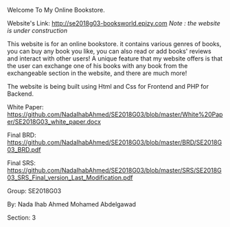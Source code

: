 Welcome To My Online Bookstore.

Website's Link: http://se2018g03-booksworld.epizy.com *Note : the website is under construction* 
 

This website is for an online bookstore. it contains various genres of books, you can buy any book you like, you can also read or add books' reviews and interact with other users! A unique feature that my website offers is that the user can exchange one of his books with any book from the exchangeable section in the website, and there are much more!

The website is being built using Html and Css for Frontend and PHP for Backend.

White Paper: https://github.com/NadaIhabAhmed/SE2018G03/blob/master/White%20Paper/SE2018G03_white_paper.docx

Final BRD: https://github.com/NadaIhabAhmed/SE2018G03/blob/master/BRD/SE2018G03_BRD.pdf

Final SRS: https://github.com/NadaIhabAhmed/SE2018G03/blob/master/SRS/SE2018G03_SRS_Final_version_Last_Modification.pdf


Group: SE2018G03

By: Nada Ihab Ahmed Mohamed Abdelgawad

Section: 3

